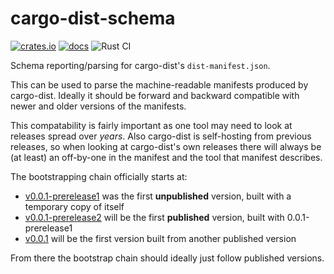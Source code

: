# cargo-dist-schema

[![crates.io](https://img.shields.io/crates/v/cargo-dist-schema.svg)](https://crates.io/crates/cargo-dist) [![docs](https://docs.rs/cargo-dist-schema/badge.svg)](https://docs.rs/cargo-dist-schema)
![Rust CI](https://github.com/axodotdev/cargo-dist/workflows/Rust%20CI/badge.svg?branch=main)

Schema reporting/parsing for cargo-dist's `dist-manifest.json`.

This can be used to parse the machine-readable manifests produced by cargo-dist. Ideally it should be forward and backward compatible with newer and older versions of the manifests.

This compatability is fairly important as one tool may need to look at releases spread over *years*. Also cargo-dist is self-hosting from previous releases, so when looking at cargo-dist's own releases there will always be (at least) an off-by-one in the manifest and the tool that manifest describes.

The bootstrapping chain officially starts at:

* [v0.0.1-prerelease1](https://github.com/axodotdev/cargo-dist/releases/tag/v0.0.1-prerelease1) was the first **unpublished** version, built with a temporary copy of itself
* [v0.0.1-prerelease2](https://github.com/axodotdev/cargo-dist/releases/tag/v0.0.1-prerelease2) will be the first **published** version, built with 0.0.1-prerelease1
* [v0.0.1](https://github.com/axodotdev/cargo-dist/releases/tag/v0.0.1) will be the first version built from another published version

From there the bootstrap chain should ideally just follow published versions.
